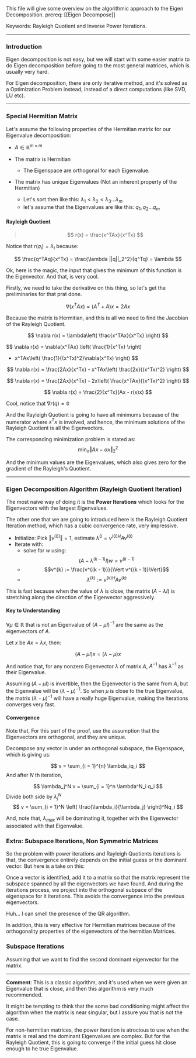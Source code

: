 This file will give some overview on the algorithmic approach to the Eigen Decomposition. 
prereq: [[Eigen Decompose]]

Keywords: Rayleigh Quotient and Inverse Power Iterations. 

---

### Introduction

Eigen decomposition is not easy, but we will start with some easier matrix to do Eigen decomposition before going to the most general matrices, which is usually very hard. 

For Eigen decomposition, there are only iterative method, and it's solved as a Optimization Problem instead, instead of a direct computations (like SVD, LU etc). 

---

### Special Hermitian Matrix

Let's assume the following properties of the Hermitian matrix for our Eigenvalue decomposition: 
* $A \in \mathbb{R}^{m\times m}$

* The matrix is Hermitian 
	* The Eigenspace are orthogonal for each Eigenvalue. 
* The matrix has unique Eigenvalues (Not an inherent property of the Hermitian)
	* Let's sort then like this: $\lambda_1 < \lambda_2 < \lambda_3... \lambda_m$
	* let's assume that the Eigenvalues are like this: $q_1, q_2... q_m$

#### Rayleigh Quotient

> $$
> r(x) = \frac{x^TAx}{x^Tx}
> $$

Notice that $r(q_i) = \lambda_i$ because: 

$$
\frac{q^TAq}{x^Tx} = \frac{\lambda ||q||_2^2}{q^Tq} = \lambda
$$

Ok, here is the magic, the input that gives the minimum of this function is the Eigenvector. And that, is very cool. 

Firstly, we need to take the derivative on this thing, so let's get the preliminaries for that prat done. 

$$\nabla (x^TAx) = (A^T + A)x =  2Ax$$

Because the matrix is Hermitian, and this is all we need to find the Jacobian of the Rayleigh Quotient. 

$$
\nabla r(x) = \lambda\left(
\frac{x^TAx}{x^Tx}
\right)
$$

$$
\nabla r(x) = \nabla(x^TAx) \left(
	\frac{1}{x^Tx}
\right)
- x^TAx\left(
\frac{1}{(x^Tx)^2}\nabla(x^Tx)
\right)
$$

$$
\nabla r(x) = \frac{2Ax}{x^Tx} - x^TAx\left(
\frac{2x}{(x^Tx)^2}
\right)
$$

$$
\nabla r(x) = \frac{2Ax}{x^Tx} - 2x\left(
\frac{x^TAx}{(x^Tx)^2}
\right)
$$

$$
\nabla r(x) = \frac{2}{x^Tx}(Ax - r(x)x)
$$

Cool, notice  that $\nabla r(q) = \mathbb{0}$

And the Rayleigh Quotient is going to have all minimums because of the numerator where $x^Tx$ is involved, and hence, the minimum solutions of the Rayleigh Quotient is all the Eigenvectors. 

The corresponding minimization problem is stated as: 
$$
\min_{\alpha}\Vert Ax - \alpha x\Vert_2^2
$$

And the minimum values are the Eigenvalues, which also gives zero for the gradient of the Rayleigh's Quotient. 

---

### Eigen Decomposition Algorithm (Rayleigh Quotient Iteration)

The most naive way of doing it is the **Power Iterations** which looks for the Eigenvectors with the largest Eigenvalues. 

The other one that we are going to introduced here is the Rayleigh Quotient Iteration method, which has a cubic convergence rate, very impressive. 

* Initialize: Pick $\Vert v^{(0)}\Vert = 1$, estimate $\lambda^{0} = v^{(0)H}Av^{(0)}$
* Iterate with: 
	* solve for $w$ using: $$(A - \lambda^{(k - 1)}I)w = v^{(k - 1)}$$
	* $$v^{k} := \frac{v^{(k - 1)}}{\Vert v^{(k - 1)}\Vert}$$
	* $$\lambda^{(k)} := v^{(k)H}A v^{(k)}$$

This is fast because when the value of $\lambda$ is close, the matrix $(A - \lambda I)$ is stretching along the direction of the Eigenvector aggressively. 

#### Key to Understanding 
$\forall \mu \in \mathbb{R}$ that is not an Eigenvalue of $(A - \mu I)^{-1}$ are the same as the eigenvectors of $A$. 

Let $x$ be $Ax = \lambda x$, then: 

$$
(A - \mu I) x = (\lambda - \mu)x
$$

And notice that, for any nonzero Eigenvector $\lambda$ of matrix $A$, $A^{-1}$ has $\lambda^{-1}$ as their Eigenvalue. 

Assuming $(A - \mu I)$ is invertible, then the Eigenvector is the same from $A$, but the Eigenvalue will be $(\lambda - \mu)^{-1}$. So when $\mu$ is close to the true Eigenvalue, the matrix $(\lambda - \mu)^{-1}$ will have a really huge Eigenvalue, making the Iterations converges very fast. 

#### Convergence 

Note that, For this part of the proof, use the assumption that the Eigenvectors are orthogonal, and they are unique. 

Decompose any vector in under an orthogonal subspace, the Eigenspace, which is giving us: 

$$
v = \sum_{i = 1}^{n} \lambda_iq_i
$$
And after $N$ th iteration,

$$
\lambda_j^N v = \sum_{i = 1}^n \lambda^N_i q_i
$$
Divide both side by $\lambda_j^N$
$$
v = \sum_{i = 1}^N
\left(
\frac{\lambda_i}{\lambda_j}
\right)^Nq_i
$$

And, note that, $\lambda_{max}$ will be dominating it, together with the Eigenvector associated with that Eigenvalue. 

### Extra: Subspace Iterations, Non Symmetric Matrices

So the problem with power iterations and Rayleigh Quotients iterations is that, the convergence entirely depends on the initial guess or the dominant vector. But here is a take on this: 

Once a vector is identified, add it to a matrix so that the matrix represent the subspace spanned by all the eigenvectors we have found. And during the iterations process, we project into the orthogonal subpace of the eigenspace for it iterations. This avoids the convergence into the previous eigenvectors. 

Huh... I can smell the presence of the QR algorithm.

In addition, this is very effective for Hermitian matrices because of the orthogonality properties of the eigenvectors of the hermitian Matrices. 


### Subspace Iterations

Assuming that we want to find the second dominant eigenvector for the matrix. 

---
**Comment**: 
This is a classic algorithm, and it's used when we were given an Eigenvalue that is close, and then this algorithm is very much recommended. 

It might be tempting to think that the some bad conditioning might affect the algorithm when the matrix is near singular, but I assure you that is not the case. 

For non-hermitian matrices, the power iteration is atrocious to use when the matrix is real and the dominant Eigenvalues are complex. But for the Rayleigh Quotient, this is going to converge if the initial guess hit close enough to he true Eigenvalue.   
